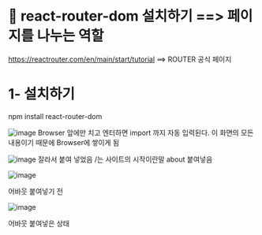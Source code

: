 # 🎃 react-router-dom 설치하기 ==> 페이지를 나누는 역할

https://reactrouter.com/en/main/start/tutorial  ==> ROUTER 공식 페이지

# 1-  설치하기 
  npm install react-router-dom

  ![image](https://github.com/yeon2716/react/assets/145514579/ea619218-c7cc-4922-8378-0afdd262e056)
  Browser 앞에만 치고 엔터하면 import 까지 자동 입력된다.
  <App /> 이 화면의 모든 내용이기 때문에 Browser에 쌓이게 됨



![image](https://github.com/yeon2716/react/assets/145514579/d4b78a1b-aeb9-4f57-8088-e59a1c81a53d)
<Homepage /> 잘라서 붙여 넣었음      /는 사이트의 시작이란말
about 붙여넣음


![image](https://github.com/yeon2716/react/assets/145514579/fa5ee3ec-33fd-4bc1-9827-6e0c4b82a185)

어바웃 붙여넣기 전


![image](https://github.com/yeon2716/react/assets/145514579/be2b7832-f202-4f4c-819b-4509c7a341c6) 

어바웃 붙여넣은 상태

